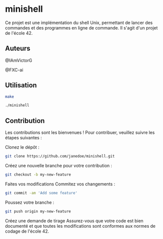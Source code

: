 # minishell
Ce projet est une implémentation du shell Unix, permettant de lancer des commandes et des programmes en ligne de commande. Il s'agit d'un projet de l'école 42.

## Auteurs

@IAmVictorG

@FXC-ai

## Utilisation

```bash
make
```
```bash
./minishell
```
## Contribution

Les contributions sont les bienvenues ! Pour contribuer, veuillez suivre les étapes suivantes :

Clonez le dépôt :
```bash
git clone https://github.com/janedoe/minishell.git
```
Créez une nouvelle branche pour votre contribution :
```bash
git checkout -b my-new-feature
```
Faites vos modifications
Commitez vos changements :
```bash
git commit -am 'Add some feature'
```
Poussez votre branche :
```bash
git push origin my-new-feature
````
Créez une demande de tirage
Assurez-vous que votre code est bien documenté et que toutes les modifications sont conformes aux normes de codage de l'école 42.
